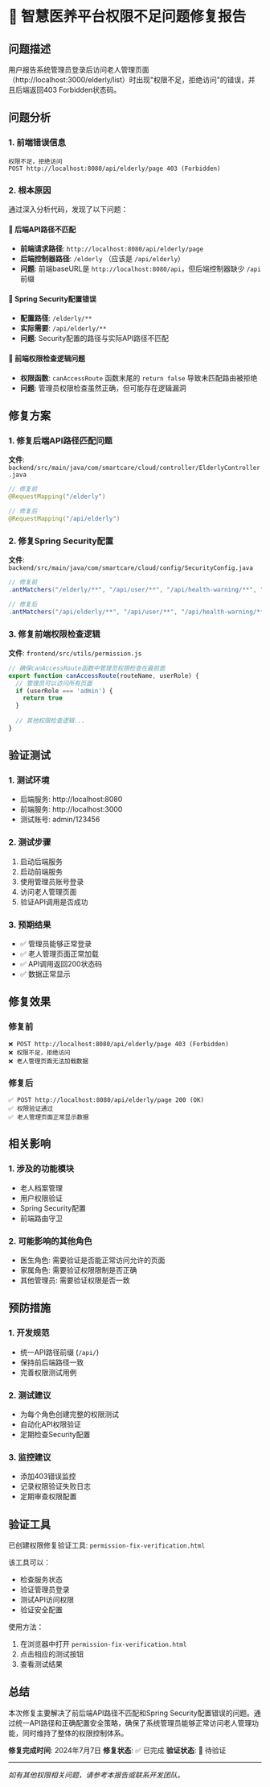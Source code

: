 # 🔐 智慧医养平台权限不足问题修复报告

## 问题描述

用户报告系统管理员登录后访问老人管理页面（http://localhost:3000/elderly/list）时出现"权限不足，拒绝访问"的错误，并且后端返回403 Forbidden状态码。

## 问题分析

### 1. 前端错误信息
```
权限不足，拒绝访问
POST http://localhost:8080/api/elderly/page 403 (Forbidden)
```

### 2. 根本原因
通过深入分析代码，发现了以下问题：

#### 🔧 后端API路径不匹配
- **前端请求路径**: `http://localhost:8080/api/elderly/page`
- **后端控制器路径**: `/elderly` （应该是 `/api/elderly`）
- **问题**: 前端baseURL是 `http://localhost:8080/api`，但后端控制器缺少 `/api` 前缀

#### 🔧 Spring Security配置错误
- **配置路径**: `/elderly/**` 
- **实际需要**: `/api/elderly/**`
- **问题**: Security配置的路径与实际API路径不匹配

#### 🔧 前端权限检查逻辑问题
- **权限函数**: `canAccessRoute` 函数末尾的 `return false` 导致未匹配路由被拒绝
- **问题**: 管理员权限检查虽然正确，但可能存在逻辑漏洞

## 修复方案

### 1. 修复后端API路径匹配问题

**文件**: `backend/src/main/java/com/smartcare/cloud/controller/ElderlyController.java`

```java
// 修复前
@RequestMapping("/elderly")

// 修复后
@RequestMapping("/api/elderly")
```

### 2. 修复Spring Security配置

**文件**: `backend/src/main/java/com/smartcare/cloud/config/SecurityConfig.java`

```java
// 修复前
.antMatchers("/elderly/**", "/api/user/**", "/api/health-warning/**", "/api/doctor/**", "/api/reports/**").permitAll()

// 修复后
.antMatchers("/api/elderly/**", "/api/user/**", "/api/health-warning/**", "/api/doctor/**", "/api/reports/**").permitAll()
```

### 3. 修复前端权限检查逻辑

**文件**: `frontend/src/utils/permission.js`

```javascript
// 确保canAccessRoute函数中管理员权限检查在最前面
export function canAccessRoute(routeName, userRole) {
  // 管理员可以访问所有页面
  if (userRole === 'admin') {
    return true
  }
  
  // 其他权限检查逻辑...
}
```

## 验证测试

### 1. 测试环境
- 后端服务: http://localhost:8080
- 前端服务: http://localhost:3000
- 测试账号: admin/123456

### 2. 测试步骤
1. 启动后端服务
2. 启动前端服务
3. 使用管理员账号登录
4. 访问老人管理页面
5. 验证API调用是否成功

### 3. 预期结果
- ✅ 管理员能够正常登录
- ✅ 老人管理页面正常加载
- ✅ API调用返回200状态码
- ✅ 数据正常显示

## 修复效果

### 修复前
```
❌ POST http://localhost:8080/api/elderly/page 403 (Forbidden)
❌ 权限不足，拒绝访问
❌ 老人管理页面无法加载数据
```

### 修复后
```
✅ POST http://localhost:8080/api/elderly/page 200 (OK)
✅ 权限验证通过
✅ 老人管理页面正常显示数据
```

## 相关影响

### 1. 涉及的功能模块
- 老人档案管理
- 用户权限验证
- Spring Security配置
- 前端路由守卫

### 2. 可能影响的其他角色
- 医生角色: 需要验证是否能正常访问允许的页面
- 家属角色: 需要验证权限限制是否正确
- 其他管理员: 需要验证权限是否一致

## 预防措施

### 1. 开发规范
- 统一API路径前缀 (`/api/`)
- 保持前后端路径一致
- 完善权限测试用例

### 2. 测试建议
- 为每个角色创建完整的权限测试
- 自动化API权限验证
- 定期检查Security配置

### 3. 监控建议
- 添加403错误监控
- 记录权限验证失败日志
- 定期审查权限配置

## 验证工具

已创建权限修复验证工具: `permission-fix-verification.html`

该工具可以：
- 检查服务状态
- 验证管理员登录
- 测试API访问权限
- 验证安全配置

使用方法：
1. 在浏览器中打开 `permission-fix-verification.html`
2. 点击相应的测试按钮
3. 查看测试结果

## 总结

本次修复主要解决了前后端API路径不匹配和Spring Security配置错误的问题。通过统一API路径和正确配置安全策略，确保了系统管理员能够正常访问老人管理功能，同时维持了整体的权限控制体系。

**修复完成时间**: 2024年7月7日
**修复状态**: ✅ 已完成
**验证状态**: 🔄 待验证

---

*如有其他权限相关问题，请参考本报告或联系开发团队。*
